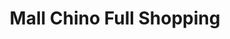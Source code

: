 ---
title: "Mall Chino Full Shopping"
url: /san-joaquin/mall-chino-full-shopping/
shop: tienda de variedades
---